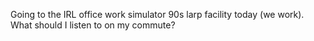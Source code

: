 Going to the IRL office work simulator 90s larp facility today (we work). What should I listen to on my commute?


